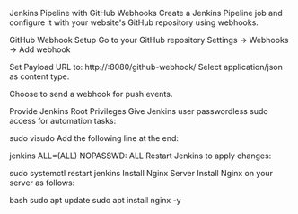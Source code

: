 Jenkins Pipeline with GitHub Webhooks
Create a Jenkins Pipeline job and configure it with your website's GitHub repository using webhooks.

GitHub Webhook Setup
Go to your GitHub repository Settings → Webhooks → Add webhook

Set Payload URL to:
http://<your-jenkins-server>:8080/github-webhook/
Select application/json as content type.

Choose to send a webhook for push events.

Provide Jenkins Root Privileges
Give Jenkins user passwordless sudo access for automation tasks:

sudo visudo
Add the following line at the end:

jenkins ALL=(ALL) NOPASSWD: ALL
Restart Jenkins to apply changes:

sudo systemctl restart jenkins
Install Nginx Server
Install Nginx on your server as follows:

bash
sudo apt update
sudo apt install nginx -y
